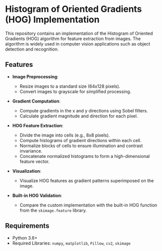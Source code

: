 # Histogram of Oriented Gradients (HOG) Implementation

This repository contains an implementation of the Histogram of Oriented Gradients (HOG) algorithm for feature extraction from images. The algorithm is widely used in computer vision applications such as object detection and recognition.

## Features

- **Image Preprocessing**: 
  - Resize images to a standard size (64x128 pixels).
  - Convert images to grayscale for simplified processing.
  
- **Gradient Computation**:
  - Compute gradients in the x and y directions using Sobel filters.
  - Calculate gradient magnitude and direction for each pixel.

- **HOG Feature Extraction**:
  - Divide the image into cells (e.g., 8x8 pixels).
  - Compute histograms of gradient directions within each cell.
  - Normalize blocks of cells to ensure illumination and contrast invariance.
  - Concatenate normalized histograms to form a high-dimensional feature vector.

- **Visualization**:
  - Visualize HOG features as gradient patterns superimposed on the image.

- **Built-in HOG Validation**:
  - Compare the custom implementation with the built-in HOG function from the `skimage.feature` library.

## Requirements

- Python 3.6+
- Required Libraries: `numpy`, `matplotlib`, `Pillow`, `cv2`, `skimage`
